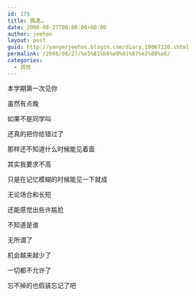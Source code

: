```yaml
---
id: 175
title: 偶遇…
date: 2008-08-27T08:00:00+00:00
author: jeehon
layout: post
guid: http://yangerjeehon.blogcn.com/diary,19067220.shtml
permalink: /2008/08/27/%e5%81%b6%e9%81%87%e2%80%a6/
categories:
  - 其他
---
```

本学期第一次见你
  
虽然有点晚
  
如果不是同学叫
  
还真的把你给错过了
  
那样还不知道什么时候能见着面
  
其实我要求不高
  
只是在记忆模糊的时候能见一下就成
  
无论场合和长短
  
还能感觉出些许尴尬
  
不知道是谁
  
无所谓了
  
机会越来越少了
  
一切都不允许了
  
忘不掉的也假装忘记了吧
